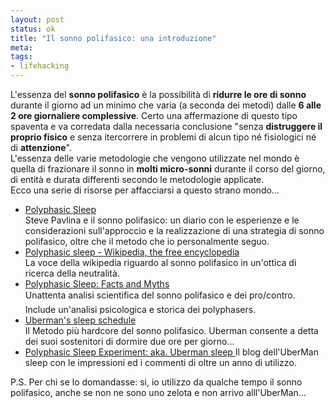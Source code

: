 ```yaml
--- 
layout: post
status: ok
title: "Il sonno polifasico: una introduzione"
meta: 
tags: 
- lifehacking
---
```

L'essenza del **sonno polifasico** è la possibilità di **ridurre le ore di sonno** durante il giorno ad un minimo che varia (a seconda dei metodi) dalle **6 alle 2 ore giornaliere complessive**. Certo una affermazione di questo tipo spaventa e va corredata dalla necessaria conclusione "senza **distruggere il proprio fisico** e senza itercorrere in problemi di alcun tipo né fisiologici né di **attenzione**".  
L'essenza delle varie metodologie che vengono utilizzate nel mondo è quella di frazionare il sonno in **molti micro-sonni** durante il corso del giorno, di entità e durata differenti secondo le metodologie applicate.  
Ecco una serie di risorse per affacciarsi a questo strano mondo...

* [Polyphasic Sleep](http://www.stevepavlina.com/blog/2005/10/polyphasic-sleep/)  
    Steve Pavlina e il sonno polifasico: un diario con le esperienze e le considerazioni sull'approccio e la realizzazione di una strategia di sonno polifasico, oltre che il metodo che io personalmente seguo.
* [Polyphasic sleep - Wikipedia, the free encyclopedia](http://en.wikipedia.org/wiki/Polyphasic_sleep)  
    La voce della wikipedia riguardo al sonno polifasico in un'ottica di ricerca della neutralità.
* [Polyphasic Sleep: Facts and Myths](http://www.supermemo.com/articles/polyphasic.htm)  
    Unattenta analisi scientifica del sonno polifasico e dei pro/contro. Include un'analisi psicologica e storica dei polyphasers.
* [Uberman's sleep schedule](http://www.kuro5hin.org/story/2002/4/15/103358/720)  
   Il Metodo più hardcore del sonno polifasico. Uberman consente a detta dei suoi sostenitori di dormire due ore per giorno...
* [Polyphasic Sleep Experiment: aka. Uberman sleep  ](http://polyphasic.blogspot.com/)
    Il blog dell'UberMan sleep con le impressioni ed i commenti di oltre un anno di utilizzo.

P.S. Per chi se lo domandasse: si, io utilizzo da qualche tempo il sonno polifasico, anche se non ne sono uno zelota e non arrivo alll'UberMan... 
